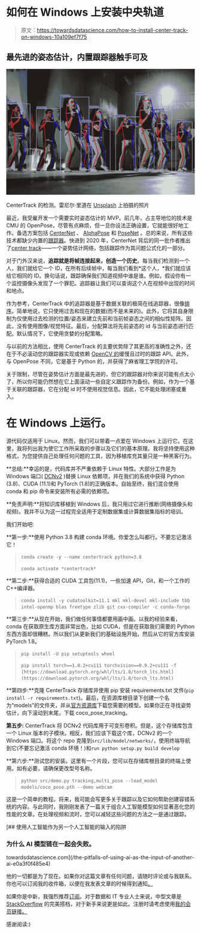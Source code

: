 # 如何在 Windows 上安装中央轨道

> 原文：<https://towardsdatascience.com/how-to-install-center-track-on-windows-10a109ef7f75>

## 最先进的姿态估计，内置跟踪器触手可及

![](img/4932f2a3fe100be04a5c508ad83c126c.png)

CenterTrack 的检测。雷尼尔·里道在 [Unsplash](https://unsplash.com?utm_source=medium&utm_medium=referral) 上拍摄的照片

最近，我受雇开发一个需要实时姿态估计的 MVP。前几年，占主导地位的技术是 CMU 的 OpenPose，尽管有点麻烦，但一旦你设法正确设置，它就能很好地工作。备选方案包括 [CenterNet](https://github.com/xingyizhou/CenterNet) 、 [AlphaPose](https://github.com/MVIG-SJTU/AlphaPose) 和 [PoseNet](https://blog.tensorflow.org/2018/05/real-time-human-pose-estimation-in.html) 。总的来说，所有这些技术都缺少内置的[跟踪器](https://en.wikipedia.org/wiki/Video_tracking)。快进到 2020 年，CenterNet 背后的同一批作者推出了[center track](https://github.com/xingyizhou/CenterTrack)——一个姿势估计网络，包括跟踪作为其问题公式化的一部分。

对于门外汉来说，**追踪就是将帧连接起来，创造一个历史**。每当我们检测到一个人，我们就给它一个 ID，在所有后续帧中，每当我们看到*这个人，*我们就应该给它相同的 ID。换句话说，跟踪确保我们知道视频中谁是谁。例如，假设你有一个监控摄像头发现了一个罪犯。追踪器让我们可以查询这个人在视频中出现的时间和地点。

作为参考，CenterTrack 中的追踪器是基于数据关联的极简在线追踪器，很像[排序](https://github.com/abewley/sort)。简单地说，它只使用过去和现在的数据(而不是未来的)。此外，它将其自身限制为仅使用过去检测的位置/姿态来建立先前和当前帧姿态之间的相似性矩阵。因此，没有使用图像/视觉特征。最后，分配算法将先前姿态的 id 与当前姿态进行匹配。默认情况下，它使用贪婪的分配策略。

与以前的方法相比，使用 CenterTrack 的主要优势除了其更高的准确性之外，还在于不必滚动您的跟踪器实现或依赖 [OpenCV 的](https://docs.opencv.org/4.x/d2/d0a/tutorial_introduction_to_tracker.html)缓慢且过时的跟踪 API。此外，与 OpenPose 不同，它是基于 Python 的，并获得了麻省理工学院的许可。

关于限制，尽管在姿势估计方面是最先进的，但它的跟踪器对你来说可能有点太小了，所以你可能仍然想在它上面滚动一些自定义跟踪作为备份。例如，作为一个基于关联的跟踪器，它在分配 id 时不使用视觉信息。因此，它不能处理闭塞或重入。

# 在 Windows 上运行。

源代码仅适用于 Linux。然而，我们可以带着一点爱在 Windows 上运行它。在这里，我将列出我为使它工作所采取的步骤以及它们的基本原理。我将坚持使用这种格式，为您提供自己处理任何问题的工具，因为移植库充其量只是一种黑客行为。

**总结:**幸运的是，代码库并不严重依赖于 Linux 特性。大部分工作是为 Windows 端口( [DCNv2](https://github.com/rathaROG/DCNv2_Windows) )替换 Linux 依赖项，并在我们的系统中获得 Python (3.8)、CUDA (11.1)和 PyTorch (1.8)的正确版本。自始至终，我们混合使用 conda 和 pip 命令来安装所有必需的依赖项。

**免责声明:**将知识库移植到 Windows 后，我只用过它进行推断(网络摄像头和视频)。我并不认为这一过程完全适用于定制数据集或计算数据集指标的培训。

我们开始吧:

**第一步:**使用 Python 3.8 构建 conda 环境。你爱怎么叫都行。不要忘记激活它！

> `conda create -y --name centertrack python=3.8`
> 
> `conda activate *centertrack*`

**第二步:**获得合适的 CUDA 工具包(11.1)，一些加速 API，Git，和一个工作的 C++编译器。

> `conda install -y cudatoolkit=11.1 mkl mkl-devel mkl-include tbb intel-openmp blas freetype zlib git cxx-compiler -c conda-forge`

**第三步:**从现在开始，我们做任何事情都要用画中画。以我的经验来看，conda 在获取原生库方面非常出色，比如 CUDA，但是在获取我们需要的 Python 东西方面却很糟糕。所以我们从更新我们的基础设施开始，然后从它的官方库安装 PyTorch 1.8。

> `pip install -U pip setuptools wheel`
> 
> `pip install torch==1.8.2+cu111 torchvision==0.9.2+cu111 -f [https://download.pytorch.org/whl/lts/1.8/torch_lts.html](https://download.pytorch.org/whl/lts/1.8/torch_lts.html)`

**第四步:**克隆 CenterTrack 存储库并使用 pip 安装 requirements.txt 文件(`pip install -r requirements.txt`)。最后，在资源库根目录下创建一个名为“models”的文件夹，并从[官方资源库](https://github.com/xingyizhou/CenterTrack/blob/master/readme/MODEL_ZOO.md)下载您需要的模型。如果你正在寻找姿势估计，向下滚动到末尾，下载 coco_pose_tracking。

**第五步:** CenterTrack 将 DCNv2 代码库用于可变形卷积。但是，这个存储库包含一个 Linux 版本的子模块。相反，我们应该下载这个库，DCNv2 的一个 Windows 端口。将这个 repo 克隆到`src/lib/model/networks/`，使用终端导航到它(不要忘记激活 conda 环境！)和`run python setup.py build develop`

**第六步:**测试您的安装。这里有一个片段，您可以在存储库根目录的终端上使用。如有必要，请确保更改型号名称。

> `python src/demo.py tracking,multi_pose --load_model models/coco_pose.pth --demo webcam`

这是一个简单的教程。将来，我可能会写更多关于跟踪以及它如何帮助创建容错系统的内容。与此同时，我刚刚发表了一篇关于组合人工智能模型如何显著恶化您的性能的文章。在处理视频和流时，您可以减轻这些问题的方法之一是通过跟踪。

[](/the-pitfalls-of-using-ai-as-the-input-of-another-ai-e0a3f0f485e4) [## 使用人工智能作为另一个人工智能的输入的陷阱

### 为什么 AI 模型链在一起会失败。

towardsdatascience.com](/the-pitfalls-of-using-ai-as-the-input-of-another-ai-e0a3f0f485e4) 

他的一切都是为了现在。如果你对这篇文章有任何问题，请随时评论或与我联系。你也可以订阅我的收件箱，以便在我发表文章的时候得到通知[。](https://ygorserpa.medium.com/subscribe)

如果你是中新，我强烈推荐[订阅](https://ygorserpa.medium.com/membership)。对于数据和 IT 专业人士来说，中型文章是 [StackOverflow](https://stackoverflow.com/) 的完美搭档，对于新手来说更是如此。注册时请考虑使用[我的会员链接。](https://ygorserpa.medium.com/membership)

感谢阅读:)
